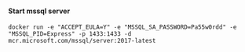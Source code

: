 
#### Start mssql server
```shell
docker run -e "ACCEPT_EULA=Y" -e "MSSQL_SA_PASSWORD=Pa55w0rdd" -e "MSSQL_PID=Express" -p 1433:1433 -d mcr.microsoft.com/mssql/server:2017-latest
```

